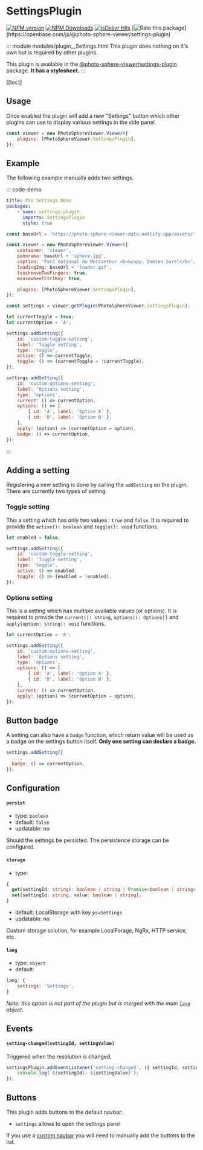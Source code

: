 # SettingsPlugin

[![NPM version](https://img.shields.io/npm/v/@photo-sphere-viewer/settings-plugin?logo=npm)](https://www.npmjs.com/package/@photo-sphere-viewer/settings-plugin)
[![NPM Downloads](https://img.shields.io/npm/dm/@photo-sphere-viewer/settings-plugin?color=f86036&label=npm&logo=npm)](https://www.npmjs.com/package/@photo-sphere-viewer/settings-plugin)
[![jsDelivr Hits](https://img.shields.io/jsdelivr/npm/hm/@photo-sphere-viewer/settings-plugin?color=%23f86036&logo=jsdelivr)](https://www.jsdelivr.com/package/npm/@photo-sphere-viewer/settings-plugin)
[![Rate this package](https://badges.openbase.com/js/rating/@photo-sphere-viewer/settings-plugin.svg?)](https://openbase.com/js/@photo-sphere-viewer/settings-plugin)

::: module modules/plugin__Settings.html
This plugin does nothing on it's own but is required by other plugins.

This plugin is available in the [@photo-sphere-viewer/settings-plugin](https://www.npmjs.com/package/@photo-sphere-viewer/settings-plugin) package. **It has a stylesheet.**
:::

[[toc]]

## Usage

Once enabled the plugin will add a new "Settings" button which other plugins can use to display various settings in the side panel.

```js
const viewer = new PhotoSphereViewer.Viewer({
    plugins: [PhotoSphereViewer.SettingsPlugin],
});
```

## Example

The following example manually adds two settings.

::: code-demo

```yaml
title: PSV Settings Demo
packages:
    - name: settings-plugin
      imports: SettingsPlugin
      style: true
```

```js
const baseUrl = 'https://photo-sphere-viewer-data.netlify.app/assets/';

const viewer = new PhotoSphereViewer.Viewer({
    container: 'viewer',
    panorama: baseUrl + 'sphere.jpg',
    caption: 'Parc national du Mercantour <b>&copy; Damien Sorel</b>',
    loadingImg: baseUrl + 'loader.gif',
    touchmoveTwoFingers: true,
    mousewheelCtrlKey: true,

    plugins: [PhotoSphereViewer.SettingsPlugin],
});

const settings = viewer.getPlugin(PhotoSphereViewer.SettingsPlugin);

let currentToggle = true;
let currentOption = 'A';

settings.addSetting({
    id: 'custom-toggle-setting',
    label: 'Toggle setting',
    type: 'toggle',
    active: () => currentToggle,
    toggle: () => (currentToggle = !currentToggle),
});

settings.addSetting({
    id: 'custom-options-setting',
    label: 'Options setting',
    type: 'options',
    current: () => currentOption,
    options: () => [
        { id: 'A', label: 'Option A' },
        { id: 'B', label: 'Option B' },
    ],
    apply: (option) => (currentOption = option),
    badge: () => currentOption,
});
```

:::

## Adding a setting

Registering a new setting is done by calling the `addSetting` on the plugin. There are currently two types of setting.

### Toggle setting

This a setting which has only two values : `true` and `false`. It is required to provide the `active(): boolean` and `toggle(): void` functions.

```js
let enabled = false;

settings.addSetting({
    id: 'custom-toggle-setting',
    label: 'Toggle setting',
    type: 'toggle',
    active: () => enabled,
    toggle: () => (enabled = !enabled),
});
```

### Options setting

This is a setting which has multiple available values (or options). It is required to provide the `current(): string`, `options(): Options[]` and `apply(option: string): void` functions.

```js
let currentOption = 'A';

settings.addSetting({
    id: 'custom-options-setting',
    label: 'Options setting',
    type: 'options',
    options: () => [
        { id: 'A', label: 'Option A' },
        { id: 'B', label: 'Option B' },
    ],
    current: () => currentOption,
    apply: (option) => (currentOption = option),
});
```

## Button badge

A setting can also have a `badge` function, which return value will be used as a badge on the settings button itself. **Only one setting can declare a badge.**

```js
settings.addSetting({
  ...,
  badge: () => currentOption,
});
```

## Configuration

#### `persist`

-   type: `boolean`
-   default: `false`
-   updatable: no

Should the settings be persisted. The persistence storage can be configured.

#### `storage`

-   type:

```ts
{
  get(settingId: string): boolean | string | Promise<boolean | string>;
  set(settingId: string, value: boolean | string);
}
```

-   default: LocalStorage with key `psvSettings`
-   updatable: no

Custom storage solution, for example LocalForage, NgRx, HTTP service, etc.

#### `lang`

-   type: `object`
-   default:

```js
lang: {
    settings: 'Settings',
}
```

_Note: this option is not part of the plugin but is merged with the main [`lang`](../guide/config.md#lang) object._

## Events

#### `setting-changed(settingId, settingValue)`

Triggered when the resolution is changed.

```js
settingsPlugin.addEventListener('setting-changed', ({ settingId, settingValue }) => {
    console.log(`${settingId}: ${settingValue}`);
});
```

## Buttons

This plugin adds buttons to the default navbar:

-   `settings` allows to open the settings panel

If you use a [custom navbar](../guide/navbar.md) you will need to manually add the buttons to the list.
